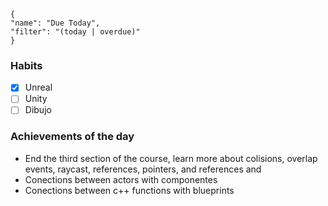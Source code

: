 
<div data-timeline="9"></div>


```todoist
{
"name": "Due Today",
"filter": "(today | overdue)"
}
```

### Habits
- [x] Unreal
- [ ] Unity
- [ ] Dibujo

### Achievements of the day

- End the third section of the course, learn more about colisions, overlap events, raycast, references, pointers, and references and 
- Conections between actors with componentes
- Conections between c++ functions with blueprints